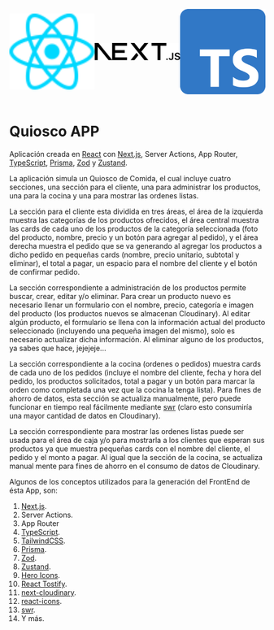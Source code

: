 <div style="display: flex; justify-content: space-between; align-items:center;">
  <p align="center">
    <a href="https://react.dev/" target="blank"><img src="public/react.svg" width="200" alt="React Logo"/></a>
  </p>
  
  <p align="center">
    <a href="https://vitejs.dev/" target="blank"><img src="public/next.svg" width="200" alt="Next Logo"/></a>
  </p>

  <p align="center">
    <a href="https://www.typescriptlang.org/" target="blank"><img src="public/typescript.svg" width="200" alt="TypeScript Logo"/></a>
  </p>
</div>

# Quiosco APP

Aplicación creada en [React](https://react.dev/) con [Next.js](https://nextjs.org/), Server Actions, App Router, [TypeScript](https://www.typescriptlang.org/), [Prisma](https://www.prisma.io/), [Zod](https://zod.dev/) y [Zustand](https://github.com/pmndrs/zustand).

La aplicación simula un Quiosco de Comida, el cual incluye cuatro secciones, una sección para el cliente, una para administrar los productos, una para la cocina y una para mostrar las ordenes listas.

La sección para el cliente esta dividida en tres áreas, el área de la izquierda muestra las categorías de los productos ofrecidos, el área central muestra las cards de cada uno de los productos de la categoría seleccionada (foto del producto, nombre, precio y un botón para agregar al pedido), y el área derecha muestra el pedido que se va generando al agregar los productos a dicho pedido en pequeñas cards (nombre, precio unitario, subtotal y eliminar), el total a pagar, un espacio para el nombre del cliente y el botón de confirmar pedido.

La sección correspondiente a administración de los productos permite buscar, crear, editar y/o eliminar. Para crear un producto nuevo es necesario llenar un formulario con el nombre, precio, categoría e imagen del producto (los productos nuevos se almacenan Cloudinary). Al editar algún producto, el formulario se llena con la información actual del producto seleccionado (incluyendo una pequeña imagen del mismo), solo es necesario actualizar dicha información. Al eliminar alguno de los productos, ya sabes que hace, jejejeje...

La sección correspondiente a la cocina (ordenes o pedidos) muestra cards de cada uno de los pedidos (incluye el nombre del cliente, fecha y hora del pedido, los productos solicitados, total a pagar y un botón para marcar la orden como completada una vez que la cocina la tenga lista). Para fines de ahorro de datos, esta sección se actualiza manualmente, pero puede funcionar en tiempo real fácilmente mediante [swr](https://swr.vercel.app/) (claro esto consumiría una mayor cantidad de datos en Cloudinary).

La sección correspondiente para mostrar las ordenes listas puede ser usada para el área de caja y/o para mostrarla a los clientes que esperan sus productos ya que muestra pequeñas cards con el nombre del cliente, el pedido y el monto a pagar. Al igual que la sección de la cocina, se actualiza manual mente  para fines de ahorro en el consumo de datos de Cloudinary.

Algunos de los conceptos utilizados para la generación del FrontEnd de ésta App, son:

1. [Next.js](https://nextjs.org/).
2. Server Actions.
3. App Router
4. [TypeScript](https://www.typescriptlang.org/).
5. [TailwindCSS](https://tailwindcss.com/).
6. [Prisma](https://www.prisma.io/).
7. [Zod](https://zod.dev/).
8. [Zustand](https://github.com/pmndrs/zustand).
9. [Hero Icons](https://github.com/tailwindlabs/heroicons#readme).
10. [React Tostify](https://github.com/fkhadra/react-toastify#readme).
11. [next-cloudinary](https://next.cloudinary.dev/).
12. [react-icons](https://github.com/react-icons/react-icons#readme).
13. [swr](https://swr.vercel.app/).
14. Y más.
